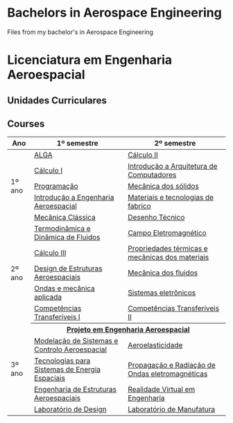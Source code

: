 # Bachelors in Aerospace Engineering
Files from my bachelor's in Aerospace Engineering  
# Licenciatura em Engenharia Aeroespacial

## Unidades Curriculares
## Courses
<table>
  <thead>
    <tr>
      <th>Ano</th>
      <th>1º semestre</th>
      <th>2º semestre</th>
    </tr>
  </thead>
  <tbody>
    <tr>
      <td rowspan="5">1º ano</td>
      <td><a href="https://github.com/magnergusse/Alga" target="_blank" rel="noopener noreferrer">ALGA</a></td>
      <td><a href="https://github.com/magnergusse/Calculo-2" target="_blank" rel="noopener noreferrer">Cálculo II</a></td>
    </tr>
    <tr>
      <td><a href="https://github.com/magnergusse/Calculo-1" target="_blank" rel="noopener noreferrer">Cálculo I</a></td>
      <td><a href="https://github.com/magnergusse/IAC" target="_blank" rel="noopener noreferrer">Introdução a Arquitetura de Computadores</a></td>
    </tr>
    <tr>
      <td><a href="https://github.com/magnergusse/Programacao" target="_blank" rel="noopener noreferrer">Programação</a></td>
      <td><a href="https://github.com/magnergusse/Mecanica-dos-solidos" target="_blank" rel="noopener noreferrer">Mecânica dos sólidos</a></td>
    </tr>
    <tr>
      <td><a href="https://github.com/magnergusse/IEA" target="_blank" rel="noopener noreferrer">Introdução a Engenharia Aeroespacial</a></td>
      <td><a href="https://github.com/magnergusse/MTF" target="_blank" rel="noopener noreferrer">Materiais e tecnologias de fabrico</a></td>
    </tr>
    <tr>
      <td><a href="https://github.com/magnergusse/Mecanica-Classica" target="_blank" rel="noopener noreferrer">Mecânica Clássica</a></td>
      <td><a href="https://github.com/magnergusse/Desenho-Tecnico" target="_blank" rel="noopener noreferrer">Desenho Técnico</a></td>
    </tr>
    <tr>
      <td rowspan="5">2º ano</td>
      <td><a href="https://github.com/magnergusse/TDF" target="_blank" rel="noopener noreferrer">Termodinâmica e Dinâmica de Fluidos</a></td>
      <td><a href="https://github.com/magnergusse/Campo-Eletromagnetico" target="_blank" rel="noopener noreferrer">Campo Eletromagnético</a></td>
    </tr>
    <tr>
      <td><a href="https://github.com/magnergusse/Calculo-3" target="_blank" rel="noopener noreferrer">Cálculo III</a></td>
      <td><a href="https://github.com/magnergusse/PMTM" target="_blank" rel="noopener noreferrer">Propriedades térmicas e mecânicas dos materiais</a></td>
    </tr>
    <tr>
      <td><a href="https://github.com/magnergusse/DEA" target="_blank" rel="noopener noreferrer">Design de Estruturas Aeroespaciais</a></td>
      <td><a href="https://github.com/magnergusse/Mecanica-dos-Fluidos" target="_blank" rel="noopener noreferrer">Mecânica dos fluidos</a></td>
    </tr>
    <tr>
      <td><a href="https://github.com/magnergusse/OMA" target="_blank" rel="noopener noreferrer">Ondas e mecânica aplicada</a></td>
      <td><a href="https://github.com/magnergusse/Sistemas-Eletronicos" target="_blank" rel="noopener noreferrer">Sistemas eletrônicos</a></td>
    </tr>
    <tr>
      <td><a href="https://github.com/magnergusse/CT1" target="_blank" rel="noopener noreferrer">Competências Transferíveis I</a></td>
      <td><a href="https://github.com/magnergusse/CT2" target="_blank" rel="noopener noreferrer">Competências Transferíveis II</a></td>
    </tr>
    <tr>
      <td rowspan="5">3º ano</td>
      <th colspan="2"><a href="https://github.com/magnergusse/Projeto-em-Engenharia-Aeroespacial" target="_blank" rel="noopener noreferrer">Projeto em Engenharia Aeroespacial</a></th>
    </tr>
    <tr>
      <td><a href="https://github.com/magnergusse/MSCA" target="_blank" rel="noopener noreferrer">Modelação de Sistemas e Controlo Aeroespacial</a></td>
      <td><a href="https://github.com/magnergusse/Aeroelasticidade" target="_blank" rel="noopener noreferrer">Aeroelasticidade</a></td>
    </tr>
    <tr>
      <td><a href="https://github.com/magnergusse/TSEE" target="_blank" rel="noopener noreferrer">Tecnologias para Sistemas de Energia Espaciais</a></td>
      <td><a href="https://github.com/magnergusse/PROE" target="_blank" rel="noopener noreferrer">Propagação e Radiação de Ondas eletromagnéticas</a></td>
    </tr>
    <tr>
      <td><a href="https://github.com/magnergusse/EEA" target="_blank" rel="noopener noreferrer">Engenharia de Estruturas Aeroespaciais</a></td>
      <td><a href="https://github.com/magnergusse/RVE" target="_blank" rel="noopener noreferrer">Realidade Virtual em Engenharia</a></td>
    </tr>
    <tr>
      <td><a href="https://github.com/magnergusse/Laboratorio-de-Design" target="_blank" rel="noopener noreferrer">Laboratório de Design</a></td>
      <td><a href="https://github.com/magnergusse/Laboratorio-de-Manufatura" target="_blank" rel="noopener noreferrer">Laboratório de Manufatura</a></td>
    </tr>
  </tbody>
</table>
